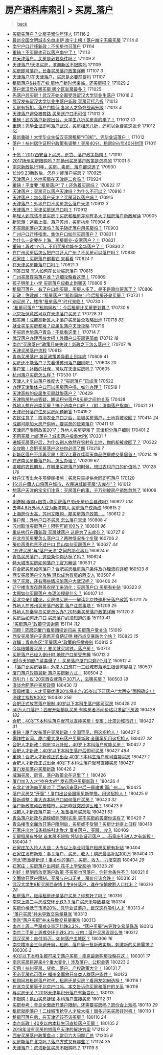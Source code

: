 [房产语料库索引](../../README.md)  > [买房_落户](买房_落户.md)
====
> [back](../README.md)

- [买房先落户？让房子留住年轻人](http://jkwz.applinzi.com/ittc/7036476886752953360.html#%E4%B9%B0%E6%88%BF%E5%85%88%E8%90%BD%E6%88%B7%EF%BC%9F%E8%AE%A9%E6%88%BF%E5%AD%90%E7%95%99%E4%BD%8F%E5%B9%B4%E8%BD%BB%E4%BA%BA) 171116 *2* 
- [最新全国文明城市名单出炉 南宁上榜！落户南宁无需买房](http://jkwz.applinzi.com/ittc/7035821426270012433.html#%E6%9C%80%E6%96%B0%E5%85%A8%E5%9B%BD%E6%96%87%E6%98%8E%E5%9F%8E%E5%B8%82%E5%90%8D%E5%8D%95%E5%87%BA%E7%82%89+%E5%8D%97%E5%AE%81%E4%B8%8A%E6%A6%9C%EF%BC%81%E8%90%BD%E6%88%B7%E5%8D%97%E5%AE%81%E6%97%A0%E9%9C%80%E4%B9%B0%E6%88%BF) 171114 *8* 
- [南宁户口迁移新政：不买房也可落户](http://jkwz.applinzi.com/ittc/7035739264535495697.html#%E5%8D%97%E5%AE%81%E6%88%B7%E5%8F%A3%E8%BF%81%E7%A7%BB%E6%96%B0%E6%94%BF%EF%BC%9A%E4%B8%8D%E4%B9%B0%E6%88%BF%E4%B9%9F%E5%8F%AF%E8%90%BD%E6%88%B7) 171114  
- [重磅！不买房也可以落户南宁了！](http://jkwz.applinzi.com/ittc/7035537664374211601.html#%E9%87%8D%E7%A3%85%EF%BC%81%E4%B8%8D%E4%B9%B0%E6%88%BF%E4%B9%9F%E5%8F%AF%E4%BB%A5%E8%90%BD%E6%88%B7%E5%8D%97%E5%AE%81%E4%BA%86%EF%BC%81) 171113  
- [在天津落户，买房是必要条件吗？](http://jkwz.applinzi.com/ittc/7033995949771326481.html#%E5%9C%A8%E5%A4%A9%E6%B4%A5%E8%90%BD%E6%88%B7%EF%BC%8C%E4%B9%B0%E6%88%BF%E6%98%AF%E5%BF%85%E8%A6%81%E6%9D%A1%E4%BB%B6%E5%90%97%EF%BC%9F) 171109 *3* 
- [天津落户/天津买房，滨海新区不限购吗](http://jkwz.applinzi.com/ittc/7033952611093447697.html#%E5%A4%A9%E6%B4%A5%E8%90%BD%E6%88%B7%2F%E5%A4%A9%E6%B4%A5%E4%B9%B0%E6%88%BF%EF%BC%8C%E6%BB%A8%E6%B5%B7%E6%96%B0%E5%8C%BA%E4%B8%8D%E9%99%90%E8%B4%AD%E5%90%97) 171109  
- [买房即可落户，长春买房落户政策详解](http://jkwz.applinzi.com/ittc/7033233984308380689.html#%E4%B9%B0%E6%88%BF%E5%8D%B3%E5%8F%AF%E8%90%BD%E6%88%B7%EF%BC%8C%E9%95%BF%E6%98%A5%E4%B9%B0%E6%88%BF%E8%90%BD%E6%88%B7%E6%94%BF%E7%AD%96%E8%AF%A6%E8%A7%A3) 171107 *3* 
- [天津落户/在天津落户，买房是必要前提吗](http://jkwz.applinzi.com/ittc/7033131141618467856.html#%E5%A4%A9%E6%B4%A5%E8%90%BD%E6%88%B7%2F%E5%9C%A8%E5%A4%A9%E6%B4%A5%E8%90%BD%E6%88%B7%EF%BC%8C%E4%B9%B0%E6%88%BF%E6%98%AF%E5%BF%85%E8%A6%81%E5%89%8D%E6%8F%90%E5%90%97) 171107  
- [租房落户&amp;共有产权 房地产新时代来临，还买房吗？](http://jkwz.applinzi.com/ittc/7029910149173609488.html#%E7%A7%9F%E6%88%BF%E8%90%BD%E6%88%B7%26amp%3B%E5%85%B1%E6%9C%89%E4%BA%A7%E6%9D%83+%E6%88%BF%E5%9C%B0%E4%BA%A7%E6%96%B0%E6%97%B6%E4%BB%A3%E6%9D%A5%E4%B8%B4%EF%BC%8C%E8%BF%98%E4%B9%B0%E6%88%BF%E5%90%97%EF%BC%9F) 171029 *2* 
- [落户武汉后在哪买房 哪个区新房最多？](http://jkwz.applinzi.com/ittc/7028312831412405264.html#%E8%90%BD%E6%88%B7%E6%AD%A6%E6%B1%89%E5%90%8E%E5%9C%A8%E5%93%AA%E4%B9%B0%E6%88%BF+%E5%93%AA%E4%B8%AA%E5%8C%BA%E6%96%B0%E6%88%BF%E6%9C%80%E5%A4%9A%EF%BC%9F) 171025  
- [先落户后买房！武汉开始全面受理留汉大学毕业生落户](http://jkwz.applinzi.com/ittc/7024988107055825937.html#%E5%85%88%E8%90%BD%E6%88%B7%E5%90%8E%E4%B9%B0%E6%88%BF%EF%BC%81%E6%AD%A6%E6%B1%89%E5%BC%80%E5%A7%8B%E5%85%A8%E9%9D%A2%E5%8F%97%E7%90%86%E7%95%99%E6%B1%89%E5%A4%A7%E5%AD%A6%E6%AF%95%E4%B8%9A%E7%94%9F%E8%90%BD%E6%88%B7) 171016 *2* 
- [武汉发布留汉大学毕业生落户新政 买房可打八折](http://jkwz.applinzi.com/ittc/7023889501443851280.html#%E6%AD%A6%E6%B1%89%E5%8F%91%E5%B8%83%E7%95%99%E6%B1%89%E5%A4%A7%E5%AD%A6%E6%AF%95%E4%B8%9A%E7%94%9F%E8%90%BD%E6%88%B7%E6%96%B0%E6%94%BF+%E4%B9%B0%E6%88%BF%E5%8F%AF%E6%89%93%E5%85%AB%E6%8A%98) 171013  
- [买房有折扣、落户门槛低 各地人才争夺战再升级](http://jkwz.applinzi.com/ittc/7023709477650564113.html#%E4%B9%B0%E6%88%BF%E6%9C%89%E6%8A%98%E6%89%A3%E3%80%81%E8%90%BD%E6%88%B7%E9%97%A8%E6%A7%9B%E4%BD%8E+%E5%90%84%E5%9C%B0%E4%BA%BA%E6%89%8D%E4%BA%89%E5%A4%BA%E6%88%98%E5%86%8D%E5%8D%87%E7%BA%A7) 171013 *4* 
- [天津落户避免被套路 买房送户口不可信](http://jkwz.applinzi.com/ittc/7023602427138409488.html#%E5%A4%A9%E6%B4%A5%E8%90%BD%E6%88%B7%E9%81%BF%E5%85%8D%E8%A2%AB%E5%A5%97%E8%B7%AF+%E4%B9%B0%E6%88%BF%E9%80%81%E6%88%B7%E5%8F%A3%E4%B8%8D%E5%8F%AF%E4%BF%A1) 171012 *3* 
- [重磅！武汉落户新政出台，大学生八折买房真的来了！](http://jkwz.applinzi.com/ittc/7023567156942472208.html#%E9%87%8D%E7%A3%85%EF%BC%81%E6%AD%A6%E6%B1%89%E8%90%BD%E6%88%B7%E6%96%B0%E6%94%BF%E5%87%BA%E5%8F%B0%EF%BC%8C%E5%A4%A7%E5%AD%A6%E7%94%9F%E5%85%AB%E6%8A%98%E4%B9%B0%E6%88%BF%E7%9C%9F%E7%9A%84%E6%9D%A5%E4%BA%86%EF%BC%81) 171012 *10* 
- [重磅！凭毕业证即可落户武汉，买房租房八折，还可以免费拿这张卡](http://jkwz.applinzi.com/ittc/7023507975023625232.html#%E9%87%8D%E7%A3%85%EF%BC%81%E5%87%AD%E6%AF%95%E4%B8%9A%E8%AF%81%E5%8D%B3%E5%8F%AF%E8%90%BD%E6%88%B7%E6%AD%A6%E6%B1%89%EF%BC%8C%E4%B9%B0%E6%88%BF%E7%A7%9F%E6%88%BF%E5%85%AB%E6%8A%98%EF%BC%8C%E8%BF%98%E5%8F%AF%E4%BB%A5%E5%85%8D%E8%B4%B9%E6%8B%BF%E8%BF%99%E5%BC%A0%E5%8D%A1) 171012 *55* 
- [最新重磅！大学毕业生留汉买房租房“打8折”、凭毕业证落户！](http://jkwz.applinzi.com/ittc/7023479171899196432.html#%E6%9C%80%E6%96%B0%E9%87%8D%E7%A3%85%EF%BC%81%E5%A4%A7%E5%AD%A6%E6%AF%95%E4%B8%9A%E7%94%9F%E7%95%99%E6%B1%89%E4%B9%B0%E6%88%BF%E7%A7%9F%E6%88%BF%E2%80%9C%E6%89%938%E6%8A%98%E2%80%9D%E3%80%81%E5%87%AD%E6%AF%95%E4%B8%9A%E8%AF%81%E8%90%BD%E6%88%B7%EF%BC%81) 171012  
- [落户！杭州居住证积分政策有调整！买房40分、租房8分/年40分封顶](http://jkwz.applinzi.com/ittc/7023117158614303761.html#%E8%90%BD%E6%88%B7%EF%BC%81%E6%9D%AD%E5%B7%9E%E5%B1%85%E4%BD%8F%E8%AF%81%E7%A7%AF%E5%88%86%E6%94%BF%E7%AD%96%E6%9C%89%E8%B0%83%E6%95%B4%EF%BC%81%E4%B9%B0%E6%88%BF40%E5%88%86%E3%80%81%E7%A7%9F%E6%88%BF8%E5%88%86%2F%E5%B9%B440%E5%88%86%E5%B0%81%E9%A1%B6) 171011 *1* 
- [干货：2017西安当下买房、房贷、落户政策指南！](http://jkwz.applinzi.com/ittc/7022870924343378961.html#%E5%B9%B2%E8%B4%A7%EF%BC%9A2017%E8%A5%BF%E5%AE%89%E5%BD%93%E4%B8%8B%E4%B9%B0%E6%88%BF%E3%80%81%E6%88%BF%E8%B4%B7%E3%80%81%E8%90%BD%E6%88%B7%E6%94%BF%E7%AD%96%E6%8C%87%E5%8D%97%EF%BC%81) 171010  
- [2017扬州买房限购吗？在扬州买房落户政策是怎样的](http://jkwz.applinzi.com/ittc/7019492965993677841.html#2017%E6%89%AC%E5%B7%9E%E4%B9%B0%E6%88%BF%E9%99%90%E8%B4%AD%E5%90%97%EF%BC%9F%E5%9C%A8%E6%89%AC%E5%B7%9E%E4%B9%B0%E6%88%BF%E8%90%BD%E6%88%B7%E6%94%BF%E7%AD%96%E6%98%AF%E6%80%8E%E6%A0%B7%E7%9A%84) 171001 *5* 
- [南京新政执行1年，买房、卖房、落户都说透了](http://jkwz.applinzi.com/ittc/7019120524469470224.html#%E5%8D%97%E4%BA%AC%E6%96%B0%E6%94%BF%E6%89%A7%E8%A1%8C1%E5%B9%B4%EF%BC%8C%E4%B9%B0%E6%88%BF%E3%80%81%E5%8D%96%E6%88%BF%E3%80%81%E8%90%BD%E6%88%B7%E9%83%BD%E8%AF%B4%E9%80%8F%E4%BA%86) 170930  
- [长沙9.23新政后，怎样才能落户买房？](http://jkwz.applinzi.com/ittc/7017304719280833552.html#%E9%95%BF%E6%B2%999.23%E6%96%B0%E6%94%BF%E5%90%8E%EF%BC%8C%E6%80%8E%E6%A0%B7%E6%89%8D%E8%83%BD%E8%90%BD%E6%88%B7%E4%B9%B0%E6%88%BF%EF%BC%9F) 170925  
- [天津落户｜外地买房在天津是二套吗？](http://jkwz.applinzi.com/ittc/7016838271676711952.html#%E5%A4%A9%E6%B4%A5%E8%90%BD%E6%88%B7%EF%BD%9C%E5%A4%96%E5%9C%B0%E4%B9%B0%E6%88%BF%E5%9C%A8%E5%A4%A9%E6%B4%A5%E6%98%AF%E4%BA%8C%E5%A5%97%E5%90%97%EF%BC%9F) 170924  
- [重磅！平度要 “租房落户”了！还急着买房吗？](http://jkwz.applinzi.com/ittc/7016186751650104336.html#%E9%87%8D%E7%A3%85%EF%BC%81%E5%B9%B3%E5%BA%A6%E8%A6%81+%E2%80%9C%E7%A7%9F%E6%88%BF%E8%90%BD%E6%88%B7%E2%80%9D%E4%BA%86%EF%BC%81%E8%BF%98%E6%80%A5%E7%9D%80%E4%B9%B0%E6%88%BF%E5%90%97%EF%BC%9F) 170922 *17* 
- [天津落户：买房可以落户天津吗？为什么不可以？](http://jkwz.applinzi.com/ittc/7013917941354202128.html#%E5%A4%A9%E6%B4%A5%E8%90%BD%E6%88%B7%EF%BC%9A%E4%B9%B0%E6%88%BF%E5%8F%AF%E4%BB%A5%E8%90%BD%E6%88%B7%E5%A4%A9%E6%B4%A5%E5%90%97%EF%BC%9F%E4%B8%BA%E4%BB%80%E4%B9%88%E4%B8%8D%E5%8F%AF%E4%BB%A5%EF%BC%9F) 170916 *1* 
- [天津落户：怎么落户天津？买房可以落户吗？](http://jkwz.applinzi.com/ittc/7013580305846502417.html#%E5%A4%A9%E6%B4%A5%E8%90%BD%E6%88%B7%EF%BC%9A%E6%80%8E%E4%B9%88%E8%90%BD%E6%88%B7%E5%A4%A9%E6%B4%A5%EF%BC%9F%E4%B9%B0%E6%88%BF%E5%8F%AF%E4%BB%A5%E8%90%BD%E6%88%B7%E5%90%97%EF%BC%9F) 170915  
- [天津落户：外地户口不买房怎么落户天津](http://jkwz.applinzi.com/ittc/7012514104374461456.html#%E5%A4%A9%E6%B4%A5%E8%90%BD%E6%88%B7%EF%BC%9A%E5%A4%96%E5%9C%B0%E6%88%B7%E5%8F%A3%E4%B8%8D%E4%B9%B0%E6%88%BF%E6%80%8E%E4%B9%88%E8%90%BD%E6%88%B7%E5%A4%A9%E6%B4%A5) 170912 *3* 
- [天津落户：天津买房送户口吗？](http://jkwz.applinzi.com/ittc/7012512057440863249.html#%E5%A4%A9%E6%B4%A5%E8%90%BD%E6%88%B7%EF%BC%9A%E5%A4%A9%E6%B4%A5%E4%B9%B0%E6%88%BF%E9%80%81%E6%88%B7%E5%8F%A3%E5%90%97%EF%BC%9F) 170912  
- [年轻人到底该不该买房？买房和租房差别有多大？租房落户新政解读](http://jkwz.applinzi.com/ittc/7009854822612993040.html#%E5%B9%B4%E8%BD%BB%E4%BA%BA%E5%88%B0%E5%BA%95%E8%AF%A5%E4%B8%8D%E8%AF%A5%E4%B9%B0%E6%88%BF%EF%BC%9F%E4%B9%B0%E6%88%BF%E5%92%8C%E7%A7%9F%E6%88%BF%E5%B7%AE%E5%88%AB%E6%9C%89%E5%A4%9A%E5%A4%A7%EF%BC%9F%E7%A7%9F%E6%88%BF%E8%90%BD%E6%88%B7%E6%96%B0%E6%94%BF%E8%A7%A3%E8%AF%BB) 170905  
- [新思潮：逃离上海，落户苏州，买房杭州](http://jkwz.applinzi.com/ittc/7009490237519299600.html#%E6%96%B0%E6%80%9D%E6%BD%AE%EF%BC%9A%E9%80%83%E7%A6%BB%E4%B8%8A%E6%B5%B7%EF%BC%8C%E8%90%BD%E6%88%B7%E8%8B%8F%E5%B7%9E%EF%BC%8C%E4%B9%B0%E6%88%BF%E6%9D%AD%E5%B7%9E) 170904 *6* 
- [不买房能落户天津吗？孩子随迁落户用买房吗？](http://jkwz.applinzi.com/ittc/7009136730471662608.html#%E4%B8%8D%E4%B9%B0%E6%88%BF%E8%83%BD%E8%90%BD%E6%88%B7%E5%A4%A9%E6%B4%A5%E5%90%97%EF%BC%9F%E5%AD%A9%E5%AD%90%E9%9A%8F%E8%BF%81%E8%90%BD%E6%88%B7%E7%94%A8%E4%B9%B0%E6%88%BF%E5%90%97%EF%BC%9F) 170903  
- [广州户口迁移指南，集体户口如何买房落户？](http://jkwz.applinzi.com/ittc/7008017957320655888.html#%E5%B9%BF%E5%B7%9E%E6%88%B7%E5%8F%A3%E8%BF%81%E7%A7%BB%E6%8C%87%E5%8D%97%EF%BC%8C%E9%9B%86%E4%BD%93%E6%88%B7%E5%8F%A3%E5%A6%82%E4%BD%95%E4%B9%B0%E6%88%BF%E8%90%BD%E6%88%B7%EF%BC%9F) 170831 *1* 
- [为什么一定要在上海，买房置业-安家落户？！](http://jkwz.applinzi.com/ittc/7007937235264209937.html#%E4%B8%BA%E4%BB%80%E4%B9%88%E4%B8%80%E5%AE%9A%E8%A6%81%E5%9C%A8%E4%B8%8A%E6%B5%B7%EF%BC%8C%E4%B9%B0%E6%88%BF%E7%BD%AE%E4%B8%9A-%E5%AE%89%E5%AE%B6%E8%90%BD%E6%88%B7%EF%BC%9F%EF%BC%81) 170831  
- [重磅！再过1个月，不用买房也能在金华落户了！](http://jkwz.applinzi.com/ittc/7007628794427606033.html#%E9%87%8D%E7%A3%85%EF%BC%81%E5%86%8D%E8%BF%871%E4%B8%AA%E6%9C%88%EF%BC%8C%E4%B8%8D%E7%94%A8%E4%B9%B0%E6%88%BF%E4%B9%9F%E8%83%BD%E5%9C%A8%E9%87%91%E5%8D%8E%E8%90%BD%E6%88%B7%E4%BA%86%EF%BC%81) 170830 *2* 
- [在广州买房后怎么把户口迁入广州？不买房可以落户吗？](http://jkwz.applinzi.com/ittc/7007609809711662096.html#%E5%9C%A8%E5%B9%BF%E5%B7%9E%E4%B9%B0%E6%88%BF%E5%90%8E%E6%80%8E%E4%B9%88%E6%8A%8A%E6%88%B7%E5%8F%A3%E8%BF%81%E5%85%A5%E5%B9%BF%E5%B7%9E%EF%BC%9F%E4%B8%8D%E4%B9%B0%E6%88%BF%E5%8F%AF%E4%BB%A5%E8%90%BD%E6%88%B7%E5%90%97%EF%BC%9F) 170830  
- [石家庄：买房落户都看它 来看看](http://jkwz.applinzi.com/ittc/7005344448979141648.html#%E7%9F%B3%E5%AE%B6%E5%BA%84%EF%BC%9A%E4%B9%B0%E6%88%BF%E8%90%BD%E6%88%B7%E9%83%BD%E7%9C%8B%E5%AE%83+%E6%9D%A5%E7%9C%8B%E7%9C%8B) 170824 *1* 
- [在天津买房能落户口吗？](http://jkwz.applinzi.com/ittc/7004292233782887440.html#%E5%9C%A8%E5%A4%A9%E6%B4%A5%E4%B9%B0%E6%88%BF%E8%83%BD%E8%90%BD%E6%88%B7%E5%8F%A3%E5%90%97%EF%BC%9F) 170821 *3* 
- [问答日常 军人如何在长沙买房落户](http://jkwz.applinzi.com/ittc/7002086723444818960.html#%E9%97%AE%E7%AD%94%E6%97%A5%E5%B8%B8+%E5%86%9B%E4%BA%BA%E5%A6%82%E4%BD%95%E5%9C%A8%E9%95%BF%E6%B2%99%E4%B9%B0%E6%88%BF%E8%90%BD%E6%88%B7) 170815  
- [广州买房容易落户难？详细攻略看这里！](http://jkwz.applinzi.com/ittc/6999856896981599249.html#%E5%B9%BF%E5%B7%9E%E4%B9%B0%E6%88%BF%E5%AE%B9%E6%98%93%E8%90%BD%E6%88%B7%E9%9A%BE%EF%BC%9F%E8%AF%A6%E7%BB%86%E6%94%BB%E7%95%A5%E7%9C%8B%E8%BF%99%E9%87%8C%EF%BC%81) 170809  
- [孩子明年上小学 买房落户应截止到哪天](http://jkwz.applinzi.com/ittc/6999745188522886160.html#%E5%AD%A9%E5%AD%90%E6%98%8E%E5%B9%B4%E4%B8%8A%E5%B0%8F%E5%AD%A6+%E4%B9%B0%E6%88%BF%E8%90%BD%E6%88%B7%E5%BA%94%E6%88%AA%E6%AD%A2%E5%88%B0%E5%93%AA%E5%A4%A9) 170809 *5* 
- [租房可落户，有了户口能买房，买房人多了，是不是房价要涨了？](http://jkwz.applinzi.com/ittc/6999481193429730320.html#%E7%A7%9F%E6%88%BF%E5%8F%AF%E8%90%BD%E6%88%B7%EF%BC%8C%E6%9C%89%E4%BA%86%E6%88%B7%E5%8F%A3%E8%83%BD%E4%B9%B0%E6%88%BF%EF%BC%8C%E4%B9%B0%E6%88%BF%E4%BA%BA%E5%A4%9A%E4%BA%86%EF%BC%8C%E6%98%AF%E4%B8%8D%E6%98%AF%E6%88%BF%E4%BB%B7%E8%A6%81%E6%B6%A8%E4%BA%86%EF%BC%9F) 170808  
- [新政｜住建部：“租房落户”“租购同权” !今后租房还是买房？](http://jkwz.applinzi.com/ittc/6996510968736384017.html#%E6%96%B0%E6%94%BF%EF%BD%9C%E4%BD%8F%E5%BB%BA%E9%83%A8%EF%BC%9A%E2%80%9C%E7%A7%9F%E6%88%BF%E8%90%BD%E6%88%B7%E2%80%9D%E2%80%9C%E7%A7%9F%E8%B4%AD%E5%90%8C%E6%9D%83%E2%80%9D+%21%E4%BB%8A%E5%90%8E%E7%A7%9F%E6%88%BF%E8%BF%98%E6%98%AF%E4%B9%B0%E6%88%BF%EF%BC%9F) 170731 *1* 
- [别买房了，楼市“租房落户”时代来临！](http://jkwz.applinzi.com/ittc/6995987076921951248.html#%E5%88%AB%E4%B9%B0%E6%88%BF%E4%BA%86%EF%BC%8C%E6%A5%BC%E5%B8%82%E2%80%9C%E7%A7%9F%E6%88%BF%E8%90%BD%E6%88%B7%E2%80%9D%E6%97%B6%E4%BB%A3%E6%9D%A5%E4%B8%B4%EF%BC%81) 170730 *1* 
- [“租房可落户”“租购同权”：今后租房比买房更划算？](http://jkwz.applinzi.com/ittc/6995886967009838097.html#%E2%80%9C%E7%A7%9F%E6%88%BF%E5%8F%AF%E8%90%BD%E6%88%B7%E2%80%9D%E2%80%9C%E7%A7%9F%E8%B4%AD%E5%90%8C%E6%9D%83%E2%80%9D%EF%BC%9A%E4%BB%8A%E5%90%8E%E7%A7%9F%E6%88%BF%E6%AF%94%E4%B9%B0%E6%88%BF%E6%9B%B4%E5%88%92%E7%AE%97%EF%BC%9F) 170730 *9* 
- [北京社保竟然可以在天津落户买房了](http://jkwz.applinzi.com/ittc/6995297047069328401.html#%E5%8C%97%E4%BA%AC%E7%A4%BE%E4%BF%9D%E7%AB%9F%E7%84%B6%E5%8F%AF%E4%BB%A5%E5%9C%A8%E5%A4%A9%E6%B4%A5%E8%90%BD%E6%88%B7%E4%B9%B0%E6%88%BF%E4%BA%86) 170728 *31* 
- [超实用！成都高新区人才落户买房最全攻略出炉](http://jkwz.applinzi.com/ittc/6991600578420278289.html#%E8%B6%85%E5%AE%9E%E7%94%A8%EF%BC%81%E6%88%90%E9%83%BD%E9%AB%98%E6%96%B0%E5%8C%BA%E4%BA%BA%E6%89%8D%E8%90%BD%E6%88%B7%E4%B9%B0%E6%88%BF%E6%9C%80%E5%85%A8%E6%94%BB%E7%95%A5%E5%87%BA%E7%82%89) 170718 *83* 
- [就业买车买房都难？应届生落户天津攻略](http://jkwz.applinzi.com/ittc/6990814825960440849.html#%E5%B0%B1%E4%B8%9A%E4%B9%B0%E8%BD%A6%E4%B9%B0%E6%88%BF%E9%83%BD%E9%9A%BE%EF%BC%9F%E5%BA%94%E5%B1%8A%E7%94%9F%E8%90%BD%E6%88%B7%E5%A4%A9%E6%B4%A5%E6%94%BB%E7%95%A5) 170716  
- [不买房也能落户青岛！不信看这里！](http://jkwz.applinzi.com/ittc/6990101650537448465.html#%E4%B8%8D%E4%B9%B0%E6%88%BF%E4%B9%9F%E8%83%BD%E8%90%BD%E6%88%B7%E9%9D%92%E5%B2%9B%EF%BC%81%E4%B8%8D%E4%BF%A1%E7%9C%8B%E8%BF%99%E9%87%8C%EF%BC%81) 170714 *7* 
- [武汉落户办理再放大招！外籍户口买房更简单](http://jkwz.applinzi.com/ittc/6989297194996597777.html#%E6%AD%A6%E6%B1%89%E8%90%BD%E6%88%B7%E5%8A%9E%E7%90%86%E5%86%8D%E6%94%BE%E5%A4%A7%E6%8B%9B%EF%BC%81%E5%A4%96%E7%B1%8D%E6%88%B7%E5%8F%A3%E4%B9%B0%E6%88%BF%E6%9B%B4%E7%AE%80%E5%8D%95) 170712 *18* 
- [南京“买房落户”政策月底失效！新政之下怎么落户？](http://jkwz.applinzi.com/ittc/6987473490406802437.html#%E5%8D%97%E4%BA%AC%E2%80%9C%E4%B9%B0%E6%88%BF%E8%90%BD%E6%88%B7%E2%80%9D%E6%94%BF%E7%AD%96%E6%9C%88%E5%BA%95%E5%A4%B1%E6%95%88%EF%BC%81%E6%96%B0%E6%94%BF%E4%B9%8B%E4%B8%8B%E6%80%8E%E4%B9%88%E8%90%BD%E6%88%B7%EF%BC%9F) 170707 *18* 
- [天津买房落户流程](http://jkwz.applinzi.com/ittc/6978657517390267397.html#%E5%A4%A9%E6%B4%A5%E4%B9%B0%E6%88%BF%E8%90%BD%E6%88%B7%E6%B5%81%E7%A8%8B) 170613  
- [青岛买房落户 各区政策差异截止到年底](http://jkwz.applinzi.com/ittc/6977115324439593988.html#%E9%9D%92%E5%B2%9B%E4%B9%B0%E6%88%BF%E8%90%BD%E6%88%B7+%E5%90%84%E5%8C%BA%E6%94%BF%E7%AD%96%E5%B7%AE%E5%BC%82%E6%88%AA%E6%AD%A2%E5%88%B0%E5%B9%B4%E5%BA%95) 170609 *41* 
- [买房还不能落户？先看懂苏州落户细则吧！](http://jkwz.applinzi.com/ittc/6976817978287850501.html#%E4%B9%B0%E6%88%BF%E8%BF%98%E4%B8%8D%E8%83%BD%E8%90%BD%E6%88%B7%EF%BC%9F%E5%85%88%E7%9C%8B%E6%87%82%E8%8B%8F%E5%B7%9E%E8%90%BD%E6%88%B7%E7%BB%86%E5%88%99%E5%90%A7%EF%BC%81) 170608 *20* 
- [落户宝｜补缴的社保，可以在天津买房吗？](http://jkwz.applinzi.com/ittc/6975602392501322756.html#%E8%90%BD%E6%88%B7%E5%AE%9D%EF%BD%9C%E8%A1%A5%E7%BC%B4%E7%9A%84%E7%A4%BE%E4%BF%9D%EF%BC%8C%E5%8F%AF%E4%BB%A5%E5%9C%A8%E5%A4%A9%E6%B4%A5%E4%B9%B0%E6%88%BF%E5%90%97%EF%BC%9F) 170605  
- [杭州落户买房怎么样？](http://jkwz.applinzi.com/ittc/6973532841580168197.html#%E6%9D%AD%E5%B7%9E%E8%90%BD%E6%88%B7%E4%B9%B0%E6%88%BF%E6%80%8E%E4%B9%88%E6%A0%B7%EF%BC%9F) 170530 *17* 
- [天津人才引进落户难度大？“买房落户”已成渣](http://jkwz.applinzi.com/ittc/6970490529526580228.html#%E5%A4%A9%E6%B4%A5%E4%BA%BA%E6%89%8D%E5%BC%95%E8%BF%9B%E8%90%BD%E6%88%B7%E9%9A%BE%E5%BA%A6%E5%A4%A7%EF%BC%9F%E2%80%9C%E4%B9%B0%E6%88%BF%E8%90%BD%E6%88%B7%E2%80%9D%E5%B7%B2%E6%88%90%E6%B8%A3) 170522  
- [办理天津集体户口可以买房落户吗，如何办理？](http://jkwz.applinzi.com/ittc/6969018638886503428.html#%E5%8A%9E%E7%90%86%E5%A4%A9%E6%B4%A5%E9%9B%86%E4%BD%93%E6%88%B7%E5%8F%A3%E5%8F%AF%E4%BB%A5%E4%B9%B0%E6%88%BF%E8%90%BD%E6%88%B7%E5%90%97%EF%BC%8C%E5%A6%82%E4%BD%95%E5%8A%9E%E7%90%86%EF%BC%9F) 170519 *1* 
- [天津高校的应届生买房就能落户？](http://jkwz.applinzi.com/ittc/6961884960087606277.html#%E5%A4%A9%E6%B4%A5%E9%AB%98%E6%A0%A1%E7%9A%84%E5%BA%94%E5%B1%8A%E7%94%9F%E4%B9%B0%E6%88%BF%E5%B0%B1%E8%83%BD%E8%90%BD%E6%88%B7%EF%BC%9F) 170429  
- [天津购房热点答疑，解读积分落户&amp;买房之间的关系](http://jkwz.applinzi.com/ittc/6961512585760343045.html#%E5%A4%A9%E6%B4%A5%E8%B4%AD%E6%88%BF%E7%83%AD%E7%82%B9%E7%AD%94%E7%96%91%EF%BC%8C%E8%A7%A3%E8%AF%BB%E7%A7%AF%E5%88%86%E8%90%BD%E6%88%B7%26amp%3B%E4%B9%B0%E6%88%BF%E4%B9%8B%E9%97%B4%E7%9A%84%E5%85%B3%E7%B3%BB) 170428  
- [外地人想在济南买房？搞个济南户口吧！（附：济南落户指南）](http://jkwz.applinzi.com/ittc/6958964162448344069.html#%E5%A4%96%E5%9C%B0%E4%BA%BA%E6%83%B3%E5%9C%A8%E6%B5%8E%E5%8D%97%E4%B9%B0%E6%88%BF%EF%BC%9F%E6%90%9E%E4%B8%AA%E6%B5%8E%E5%8D%97%E6%88%B7%E5%8F%A3%E5%90%A7%EF%BC%81%EF%BC%88%E9%99%84%EF%BC%9A%E6%B5%8E%E5%8D%97%E8%90%BD%E6%88%B7%E6%8C%87%E5%8D%97%EF%BC%89) 170421 *21* 
- [天津积分落户住房买房问题解答](http://jkwz.applinzi.com/ittc/6958264570488554500.html#%E5%A4%A9%E6%B4%A5%E7%A7%AF%E5%88%86%E8%90%BD%E6%88%B7%E4%BD%8F%E6%88%BF%E4%B9%B0%E6%88%BF%E9%97%AE%E9%A2%98%E8%A7%A3%E7%AD%94) 170419 *2* 
- [农民注意了！取消农业户口之后，进城买房落户，土地将被收回？](http://jkwz.applinzi.com/ittc/6956372710056788997.html#%E5%86%9C%E6%B0%91%E6%B3%A8%E6%84%8F%E4%BA%86%EF%BC%81%E5%8F%96%E6%B6%88%E5%86%9C%E4%B8%9A%E6%88%B7%E5%8F%A3%E4%B9%8B%E5%90%8E%EF%BC%8C%E8%BF%9B%E5%9F%8E%E4%B9%B0%E6%88%BF%E8%90%BD%E6%88%B7%EF%BC%8C%E5%9C%9F%E5%9C%B0%E5%B0%86%E8%A2%AB%E6%94%B6%E5%9B%9E%EF%BC%9F) 170414 *24* 
- [成都可能加大房产供地，要买房的赶紧落户](http://jkwz.applinzi.com/ittc/6955278399600854021.html#%E6%88%90%E9%83%BD%E5%8F%AF%E8%83%BD%E5%8A%A0%E5%A4%A7%E6%88%BF%E4%BA%A7%E4%BE%9B%E5%9C%B0%EF%BC%8C%E8%A6%81%E4%B9%B0%E6%88%BF%E7%9A%84%E8%B5%B6%E7%B4%A7%E8%90%BD%E6%88%B7) 170411 *13* 
- [天津房产限购政策2017：外地人买房更难了 天津积分落户细则](http://jkwz.applinzi.com/ittc/6951607196365358085.html#%E5%A4%A9%E6%B4%A5%E6%88%BF%E4%BA%A7%E9%99%90%E8%B4%AD%E6%94%BF%E7%AD%962017%EF%BC%9A%E5%A4%96%E5%9C%B0%E4%BA%BA%E4%B9%B0%E6%88%BF%E6%9B%B4%E9%9A%BE%E4%BA%86+%E5%A4%A9%E6%B4%A5%E7%A7%AF%E5%88%86%E8%90%BD%E6%88%B7%E7%BB%86%E5%88%99) 170401 *2* 
- [不用买房 也能落户？城市落户指南大PK](http://jkwz.applinzi.com/ittc/6951199625435415556.html#%E4%B8%8D%E7%94%A8%E4%B9%B0%E6%88%BF+%E4%B9%9F%E8%83%BD%E8%90%BD%E6%88%B7%EF%BC%9F%E5%9F%8E%E5%B8%82%E8%90%BD%E6%88%B7%E6%8C%87%E5%8D%97%E5%A4%A7PK) 170331 *1* 
- [进城买房落户后，为什么别人依然在农村有土地，你的却被收回了？](http://jkwz.applinzi.com/ittc/6947800152155882501.html#%E8%BF%9B%E5%9F%8E%E4%B9%B0%E6%88%BF%E8%90%BD%E6%88%B7%E5%90%8E%EF%BC%8C%E4%B8%BA%E4%BB%80%E4%B9%88%E5%88%AB%E4%BA%BA%E4%BE%9D%E7%84%B6%E5%9C%A8%E5%86%9C%E6%9D%91%E6%9C%89%E5%9C%9F%E5%9C%B0%EF%BC%8C%E4%BD%A0%E7%9A%84%E5%8D%B4%E8%A2%AB%E6%94%B6%E5%9B%9E%E4%BA%86%EF%BC%9F) 170322  
- [全攻略！合肥买房落户这些你必须了解](http://jkwz.applinzi.com/ittc/6935163166458905604.html#%E5%85%A8%E6%94%BB%E7%95%A5%EF%BC%81%E5%90%88%E8%82%A5%E4%B9%B0%E6%88%BF%E8%90%BD%E6%88%B7%E8%BF%99%E4%BA%9B%E4%BD%A0%E5%BF%85%E9%A1%BB%E4%BA%86%E8%A7%A3) 170216 *7* 
- [新城区落户不用再买房！武汉江夏连续两天商品住房成交量居首！](http://jkwz.applinzi.com/ittc/6934411596234490885.html#%E6%96%B0%E5%9F%8E%E5%8C%BA%E8%90%BD%E6%88%B7%E4%B8%8D%E7%94%A8%E5%86%8D%E4%B9%B0%E6%88%BF%EF%BC%81%E6%AD%A6%E6%B1%89%E6%B1%9F%E5%A4%8F%E8%BF%9E%E7%BB%AD%E4%B8%A4%E5%A4%A9%E5%95%86%E5%93%81%E4%BD%8F%E6%88%BF%E6%88%90%E4%BA%A4%E9%87%8F%E5%B1%85%E9%A6%96%EF%BC%81) 170214 *18* 
- [在济南买房能落户吗，怎么办理？](http://jkwz.applinzi.com/ittc/6932594657623278597.html#%E5%9C%A8%E6%B5%8E%E5%8D%97%E4%B9%B0%E6%88%BF%E8%83%BD%E8%90%BD%E6%88%B7%E5%90%97%EF%BC%8C%E6%80%8E%E4%B9%88%E5%8A%9E%E7%90%86%EF%BC%9F) 170209 *67* 
- [进城的农民朋友，在城里买房落户的时候，想过农村户口的价值吗？](http://jkwz.applinzi.com/ittc/6927957320159200260.html#%E8%BF%9B%E5%9F%8E%E7%9A%84%E5%86%9C%E6%B0%91%E6%9C%8B%E5%8F%8B%EF%BC%8C%E5%9C%A8%E5%9F%8E%E9%87%8C%E4%B9%B0%E6%88%BF%E8%90%BD%E6%88%B7%E7%9A%84%E6%97%B6%E5%80%99%EF%BC%8C%E6%83%B3%E8%BF%87%E5%86%9C%E6%9D%91%E6%88%B7%E5%8F%A3%E7%9A%84%E4%BB%B7%E5%80%BC%E5%90%97%EF%BC%9F) 170128 *179* 
- [牡丹江市出台多项便民措施：买房只需提供合同即可落户](http://jkwz.applinzi.com/ittc/6925140928401785860.html#%E7%89%A1%E4%B8%B9%E6%B1%9F%E5%B8%82%E5%87%BA%E5%8F%B0%E5%A4%9A%E9%A1%B9%E4%BE%BF%E6%B0%91%E6%8E%AA%E6%96%BD%EF%BC%9A%E4%B9%B0%E6%88%BF%E5%8F%AA%E9%9C%80%E6%8F%90%E4%BE%9B%E5%90%88%E5%90%8C%E5%8D%B3%E5%8F%AF%E8%90%BD%E6%88%B7) 170120  
- [1亿非户籍人口将落户城市，农民进城能买房“去库存”？](http://jkwz.applinzi.com/ittc/6888187077425890308.html#1%E4%BA%BF%E9%9D%9E%E6%88%B7%E7%B1%8D%E4%BA%BA%E5%8F%A3%E5%B0%86%E8%90%BD%E6%88%B7%E5%9F%8E%E5%B8%82%EF%BC%8C%E5%86%9C%E6%B0%91%E8%BF%9B%E5%9F%8E%E8%83%BD%E4%B9%B0%E6%88%BF%E2%80%9C%E5%8E%BB%E5%BA%93%E5%AD%98%E2%80%9D%EF%BC%9F) 161012  
- [想落户天津的宝宝们注意：买房落户的事，千万别被房产销售忽悠了](http://jkwz.applinzi.com/ittc/6886885717787018245.html#%E6%83%B3%E8%90%BD%E6%88%B7%E5%A4%A9%E6%B4%A5%E7%9A%84%E5%AE%9D%E5%AE%9D%E4%BB%AC%E6%B3%A8%E6%84%8F%EF%BC%9A%E4%B9%B0%E6%88%BF%E8%90%BD%E6%88%B7%E7%9A%84%E4%BA%8B%EF%BC%8C%E5%8D%83%E4%B8%87%E5%88%AB%E8%A2%AB%E6%88%BF%E4%BA%A7%E9%94%80%E5%94%AE%E5%BF%BD%E6%82%A0%E4%BA%86) 161009 *4* 
- [谢逸枫:限购+限贷+停买房落户!杭州房价会暴跌吗?](http://jkwz.applinzi.com/ittc/6882671312744498181.html#%E8%B0%A2%E9%80%B8%E6%9E%AB%3A%E9%99%90%E8%B4%AD%2B%E9%99%90%E8%B4%B7%2B%E5%81%9C%E4%B9%B0%E6%88%BF%E8%90%BD%E6%88%B7%21%E6%9D%AD%E5%B7%9E%E6%88%BF%E4%BB%B7%E4%BC%9A%E6%9A%B4%E8%B7%8C%E5%90%97%3F) 160927 *108* 
- [去年4.8万外地人成为新济南人 买房落户仅两成](http://jkwz.applinzi.com/ittc/6866589263906472965.html#%E5%8E%BB%E5%B9%B44.8%E4%B8%87%E5%A4%96%E5%9C%B0%E4%BA%BA%E6%88%90%E4%B8%BA%E6%96%B0%E6%B5%8E%E5%8D%97%E4%BA%BA+%E4%B9%B0%E6%88%BF%E8%90%BD%E6%88%B7%E4%BB%85%E4%B8%A4%E6%88%90) 160815 *2* 
- [上海房价太高，苏州又限购，那买房落户政策……](http://jkwz.applinzi.com/ittc/6865500833814414340.html#%E4%B8%8A%E6%B5%B7%E6%88%BF%E4%BB%B7%E5%A4%AA%E9%AB%98%EF%BC%8C%E8%8B%8F%E5%B7%9E%E5%8F%88%E9%99%90%E8%B4%AD%EF%BC%8C%E9%82%A3%E4%B9%B0%E6%88%BF%E8%90%BD%E6%88%B7%E6%94%BF%E7%AD%96%E2%80%A6%E2%80%A6) 160812 *2* 
- [落户帮：外地户口不买房 怎么落户天津](http://jkwz.applinzi.com/ittc/6864033809930126341.html#%E8%90%BD%E6%88%B7%E5%B8%AE%EF%BC%9A%E5%A4%96%E5%9C%B0%E6%88%B7%E5%8F%A3%E4%B8%8D%E4%B9%B0%E6%88%BF+%E6%80%8E%E4%B9%88%E8%90%BD%E6%88%B7%E5%A4%A9%E6%B4%A5) 160808 *4* 
- [苏州取消买房落户！限购可能100%？](http://jkwz.applinzi.com/ittc/6861316633699812356.html#%E8%8B%8F%E5%B7%9E%E5%8F%96%E6%B6%88%E4%B9%B0%E6%88%BF%E8%90%BD%E6%88%B7%EF%BC%81%E9%99%90%E8%B4%AD%E5%8F%AF%E8%83%BD100%25%EF%BC%9F) 160801 *96* 
- [重庆执行户藉新政 买房就落户 这是为了去库存？](http://jkwz.applinzi.com/ittc/6859447973511169028.html#%E9%87%8D%E5%BA%86%E6%89%A7%E8%A1%8C%E6%88%B7%E8%97%89%E6%96%B0%E6%94%BF+%E4%B9%B0%E6%88%BF%E5%B0%B1%E8%90%BD%E6%88%B7+%E8%BF%99%E6%98%AF%E4%B8%BA%E4%BA%86%E5%8E%BB%E5%BA%93%E5%AD%98%EF%BC%9F) 160727 *6* 
- [在北京买房要怎么落户口？两种情况多个步骤](http://jkwz.applinzi.com/ittc/6851790729285993476.html#%E5%9C%A8%E5%8C%97%E4%BA%AC%E4%B9%B0%E6%88%BF%E8%A6%81%E6%80%8E%E4%B9%88%E8%90%BD%E6%88%B7%E5%8F%A3%EF%BC%9F%E4%B8%A4%E7%A7%8D%E6%83%85%E5%86%B5%E5%A4%9A%E4%B8%AA%E6%AD%A5%E9%AA%A4) 160706 *2* 
- [房价再贵也贵不过户口 昆山如何买房落户？](http://jkwz.applinzi.com/ittc/6848334331243938820.html#%E6%88%BF%E4%BB%B7%E5%86%8D%E8%B4%B5%E4%B9%9F%E8%B4%B5%E4%B8%8D%E8%BF%87%E6%88%B7%E5%8F%A3+%E6%98%86%E5%B1%B1%E5%A6%82%E4%BD%95%E4%B9%B0%E6%88%BF%E8%90%BD%E6%88%B7%EF%BC%9F) 160627 *44* 
- [“在津买房”与“落户天津”之间的那点事儿](http://jkwz.applinzi.com/ittc/6847332309644346373.html#%E2%80%9C%E5%9C%A8%E6%B4%A5%E4%B9%B0%E6%88%BF%E2%80%9D%E4%B8%8E%E2%80%9C%E8%90%BD%E6%88%B7%E5%A4%A9%E6%B4%A5%E2%80%9D%E4%B9%8B%E9%97%B4%E7%9A%84%E9%82%A3%E7%82%B9%E4%BA%8B%E5%84%BF) 160624 *6* 
- [青岛买房落户，这些条件你达标了吗？](http://jkwz.applinzi.com/ittc/6847251227016168453.html#%E9%9D%92%E5%B2%9B%E4%B9%B0%E6%88%BF%E8%90%BD%E6%88%B7%EF%BC%8C%E8%BF%99%E4%BA%9B%E6%9D%A1%E4%BB%B6%E4%BD%A0%E8%BE%BE%E6%A0%87%E4%BA%86%E5%90%97%EF%BC%9F) 160624  
- [特大城市买房如何落户？官方解读](http://jkwz.applinzi.com/ittc/6838324039420216324.html#%E7%89%B9%E5%A4%A7%E5%9F%8E%E5%B8%82%E4%B9%B0%E6%88%BF%E5%A6%82%E4%BD%95%E8%90%BD%E6%88%B7%EF%BC%9F%E5%AE%98%E6%96%B9%E8%A7%A3%E8%AF%BB) 160531 *2* 
- [在合肥买房如何落户？合肥买房租房落户条件及办理流程详解](http://jkwz.applinzi.com/ittc/6835445448013513732.html#%E5%9C%A8%E5%90%88%E8%82%A5%E4%B9%B0%E6%88%BF%E5%A6%82%E4%BD%95%E8%90%BD%E6%88%B7%EF%BC%9F%E5%90%88%E8%82%A5%E4%B9%B0%E6%88%BF%E7%A7%9F%E6%88%BF%E8%90%BD%E6%88%B7%E6%9D%A1%E4%BB%B6%E5%8F%8A%E5%8A%9E%E7%90%86%E6%B5%81%E7%A8%8B%E8%AF%A6%E8%A7%A3) 160523 *6* 
- [西安买房落户全攻略 轻松成为有房的西安人](http://jkwz.applinzi.com/ittc/6829396771071329284.html#%E8%A5%BF%E5%AE%89%E4%B9%B0%E6%88%BF%E8%90%BD%E6%88%B7%E5%85%A8%E6%94%BB%E7%95%A5+%E8%BD%BB%E6%9D%BE%E6%88%90%E4%B8%BA%E6%9C%89%E6%88%BF%E7%9A%84%E8%A5%BF%E5%AE%89%E4%BA%BA) 160507 *4* 
- [除了买房，还有哪些情况能落户大武汉呢？](http://jkwz.applinzi.com/ittc/6817971306565731333.html#%E9%99%A4%E4%BA%86%E4%B9%B0%E6%88%BF%EF%BC%8C%E8%BF%98%E6%9C%89%E5%93%AA%E4%BA%9B%E6%83%85%E5%86%B5%E8%83%BD%E8%90%BD%E6%88%B7%E5%A4%A7%E6%AD%A6%E6%B1%89%E5%91%A2%EF%BC%9F) 160406 *24* 
- [辽宁楼市库存静等农民工来消化：买房落户口 买房有补贴](http://jkwz.applinzi.com/ittc/6812729886334518276.html#%E8%BE%BD%E5%AE%81%E6%A5%BC%E5%B8%82%E5%BA%93%E5%AD%98%E9%9D%99%E7%AD%89%E5%86%9C%E6%B0%91%E5%B7%A5%E6%9D%A5%E6%B6%88%E5%8C%96%EF%BC%9A%E4%B9%B0%E6%88%BF%E8%90%BD%E6%88%B7%E5%8F%A3+%E4%B9%B0%E6%88%BF%E6%9C%89%E8%A1%A5%E8%B4%B4) 160323 *9* 
- [太原如何买房落户 办理流程是什么？](http://jkwz.applinzi.com/ittc/6784602684309111813.html#%E5%A4%AA%E5%8E%9F%E5%A6%82%E4%BD%95%E4%B9%B0%E6%88%BF%E8%90%BD%E6%88%B7+%E5%8A%9E%E7%90%86%E6%B5%81%E7%A8%8B%E6%98%AF%E4%BB%80%E4%B9%88%EF%BC%9F) 160107 *14* 
- [给北京亲们建议，买房快买房——解读北京快速积分落户政策](http://jkwz.applinzi.com/ittc/6774512081563026437.html#%E7%BB%99%E5%8C%97%E4%BA%AC%E4%BA%B2%E4%BB%AC%E5%BB%BA%E8%AE%AE%EF%BC%8C%E4%B9%B0%E6%88%BF%E5%BF%AB%E4%B9%B0%E6%88%BF%E2%80%94%E2%80%94%E8%A7%A3%E8%AF%BB%E5%8C%97%E4%BA%AC%E5%BF%AB%E9%80%9F%E7%A7%AF%E5%88%86%E8%90%BD%E6%88%B7%E6%94%BF%E7%AD%96) 151211 *75* 
- [外地人在苏州买房落户政策 落户注意事项！](http://jkwz.applinzi.com/ittc/6773877450731947012.html#%E5%A4%96%E5%9C%B0%E4%BA%BA%E5%9C%A8%E8%8B%8F%E5%B7%9E%E4%B9%B0%E6%88%BF%E8%90%BD%E6%88%B7%E6%94%BF%E7%AD%96+%E8%90%BD%E6%88%B7%E6%B3%A8%E6%84%8F%E4%BA%8B%E9%A1%B9%EF%BC%81) 151209 *25* 
- [外地人在秦皇岛买房怎么办? 2015秦买房落户政策详解](http://jkwz.applinzi.com/ittc/6766866782879220741.html#%E5%A4%96%E5%9C%B0%E4%BA%BA%E5%9C%A8%E7%A7%A6%E7%9A%87%E5%B2%9B%E4%B9%B0%E6%88%BF%E6%80%8E%E4%B9%88%E5%8A%9E%3F+2015%E7%A7%A6%E4%B9%B0%E6%88%BF%E8%90%BD%E6%88%B7%E6%94%BF%E7%AD%96%E8%AF%A6%E8%A7%A3) 151120 *3* 
- [买房后如何迁户口 买房落户必须知道的事](http://jkwz.applinzi.com/ittc/6766357031674184709.html#%E4%B9%B0%E6%88%BF%E5%90%8E%E5%A6%82%E4%BD%95%E8%BF%81%E6%88%B7%E5%8F%A3+%E4%B9%B0%E6%88%BF%E8%90%BD%E6%88%B7%E5%BF%85%E9%A1%BB%E7%9F%A5%E9%81%93%E7%9A%84%E4%BA%8B) 151119 *41* 
- [“买房落户”政策早该谢幕](http://jkwz.applinzi.com/ittc/6764321734442615812.html#%E2%80%9C%E4%B9%B0%E6%88%BF%E8%90%BD%E6%88%B7%E2%80%9D%E6%94%BF%E7%AD%96%E6%97%A9%E8%AF%A5%E8%B0%A2%E5%B9%95) 151114 *112* 
- [回顾 | 蓝房网厦门看房团探访归来 买房落户受关注](http://jkwz.applinzi.com/ittc/6754812126204347397.html#%E5%9B%9E%E9%A1%BE+%7C+%E8%93%9D%E6%88%BF%E7%BD%91%E5%8E%A6%E9%97%A8%E7%9C%8B%E6%88%BF%E5%9B%A2%E6%8E%A2%E8%AE%BF%E5%BD%92%E6%9D%A5+%E4%B9%B0%E6%88%BF%E8%90%BD%E6%88%B7%E5%8F%97%E5%85%B3%E6%B3%A8) 151019  
- [西安买房落户无需再开奇葩证明 楼市成交暴跌为个啥？](http://jkwz.applinzi.com/ittc/6733680311583048708.html#%E8%A5%BF%E5%AE%89%E4%B9%B0%E6%88%BF%E8%90%BD%E6%88%B7%E6%97%A0%E9%9C%80%E5%86%8D%E5%BC%80%E5%A5%87%E8%91%A9%E8%AF%81%E6%98%8E+%E6%A5%BC%E5%B8%82%E6%88%90%E4%BA%A4%E6%9A%B4%E8%B7%8C%E4%B8%BA%E4%B8%AA%E5%95%A5%EF%BC%9F) 150823 *15* 
- [详解：青岛各区“买房落户”政策的细微差别](http://jkwz.applinzi.com/ittc/547650615700952501.html#%E8%AF%A6%E8%A7%A3%EF%BC%9A%E9%9D%92%E5%B2%9B%E5%90%84%E5%8C%BA%E2%80%9C%E4%B9%B0%E6%88%BF%E8%90%BD%E6%88%B7%E2%80%9D%E6%94%BF%E7%AD%96%E7%9A%84%E7%BB%86%E5%BE%AE%E5%B7%AE%E5%88%AB) 150813 *5* 
- [今年结婚要买房？ 要买就买地铁、落户房！](http://jkwz.applinzi.com/ittc/547650614863493473.html#%E4%BB%8A%E5%B9%B4%E7%BB%93%E5%A9%9A%E8%A6%81%E4%B9%B0%E6%88%BF%EF%BC%9F+%E8%A6%81%E4%B9%B0%E5%B0%B1%E4%B9%B0%E5%9C%B0%E9%93%81%E3%80%81%E8%90%BD%E6%88%B7%E6%88%BF%EF%BC%81) 150713  
- [买房落户已经入倒计时 地铁户口房受热捧](http://jkwz.applinzi.com/ittc/547650615047916932.html#%E4%B9%B0%E6%88%BF%E8%90%BD%E6%88%B7%E5%B7%B2%E7%BB%8F%E5%85%A5%E5%80%92%E8%AE%A1%E6%97%B6+%E5%9C%B0%E9%93%81%E6%88%B7%E5%8F%A3%E6%88%BF%E5%8F%97%E7%83%AD%E6%8D%A7) 150712 *3* 
- [图|今天的厦门蓝美爆了！ 买房落户厦门只剩7个月了](http://jkwz.applinzi.com/ittc/547650611406083644.html#%E5%9B%BE%7C%E4%BB%8A%E5%A4%A9%E7%9A%84%E5%8E%A6%E9%97%A8%E8%93%9D%E7%BE%8E%E7%88%86%E4%BA%86%EF%BC%81+%E4%B9%B0%E6%88%BF%E8%90%BD%E6%88%B7%E5%8E%A6%E9%97%A8%E5%8F%AA%E5%89%A97%E4%B8%AA%E6%9C%88%E4%BA%86) 150512 *4* 
- [「落户比买房容易」外来人口想在一二线城市落地生根谈何容易？](http://jkwz.applinzi.com/ittc/7100316373920252934.html#%E3%80%8C%E8%90%BD%E6%88%B7%E6%AF%94%E4%B9%B0%E6%88%BF%E5%AE%B9%E6%98%93%E3%80%8D%E5%A4%96%E6%9D%A5%E4%BA%BA%E5%8F%A3%E6%83%B3%E5%9C%A8%E4%B8%80%E4%BA%8C%E7%BA%BF%E5%9F%8E%E5%B8%82%E8%90%BD%E5%9C%B0%E7%94%9F%E6%A0%B9%E8%B0%88%E4%BD%95%E5%AE%B9%E6%98%93%EF%BC%9F) 180507  
- [厦门落户政策最新 落户买房新方式！](http://jkwz.applinzi.com/ittc/7099199151483126800.html#%E5%8E%A6%E9%97%A8%E8%90%BD%E6%88%B7%E6%94%BF%E7%AD%96%E6%9C%80%E6%96%B0+%E8%90%BD%E6%88%B7%E4%B9%B0%E6%88%BF%E6%96%B0%E6%96%B9%E5%BC%8F%EF%BC%81) 180504 *2* 
- [西引力！仅120天西安就落户30万人，去哪买房？](http://jkwz.applinzi.com/ittc/7098948478254449674.html#%E8%A5%BF%E5%BC%95%E5%8A%9B%EF%BC%81%E4%BB%85120%E5%A4%A9%E8%A5%BF%E5%AE%89%E5%B0%B1%E8%90%BD%E6%88%B730%E4%B8%87%E4%BA%BA%EF%BC%8C%E5%8E%BB%E5%93%AA%E4%B9%B0%E6%88%BF%EF%BC%9F) 180503 *18* 
- [漫谈合肥落户买房政策](http://jkwz.applinzi.com/ittc/7097828518635504656.html#%E6%BC%AB%E8%B0%88%E5%90%88%E8%82%A5%E8%90%BD%E6%88%B7%E4%B9%B0%E6%88%BF%E6%94%BF%E7%AD%96) 180430 *13* 
- [壹周楼事：人才买房优惠20%将出台/35岁以下可落户/“大西安”面积确定/上海建工拟投800亿](http://jkwz.applinzi.com/ittc/7097766596103898129.html#%E5%A3%B9%E5%91%A8%E6%A5%BC%E4%BA%8B%EF%BC%9A%E4%BA%BA%E6%89%8D%E4%B9%B0%E6%88%BF%E4%BC%98%E6%83%A020%25%E5%B0%86%E5%87%BA%E5%8F%B0%2F35%E5%B2%81%E4%BB%A5%E4%B8%8B%E5%8F%AF%E8%90%BD%E6%88%B7%2F%E2%80%9C%E5%A4%A7%E8%A5%BF%E5%AE%89%E2%80%9D%E9%9D%A2%E7%A7%AF%E7%A1%AE%E5%AE%9A%2F%E4%B8%8A%E6%B5%B7%E5%BB%BA%E5%B7%A5%E6%8B%9F%E6%8A%95800%E4%BA%BF) 180430 *256* 
- [合肥正式放宽落户限制 40岁以下本科生落户即可买房](http://jkwz.applinzi.com/ittc/7097174490649986064.html#%E5%90%88%E8%82%A5%E6%AD%A3%E5%BC%8F%E6%94%BE%E5%AE%BD%E8%90%BD%E6%88%B7%E9%99%90%E5%88%B6+40%E5%B2%81%E4%BB%A5%E4%B8%8B%E6%9C%AC%E7%A7%91%E7%94%9F%E8%90%BD%E6%88%B7%E5%8D%B3%E5%8F%AF%E4%B9%B0%E6%88%BF) 180428 *20* 
- [50万人口落户：西安开始排队买房 有购房者不问价格只求留下房源](http://jkwz.applinzi.com/ittc/7097027948983092234.html#50%E4%B8%87%E4%BA%BA%E5%8F%A3%E8%90%BD%E6%88%B7%EF%BC%9A%E8%A5%BF%E5%AE%89%E5%BC%80%E5%A7%8B%E6%8E%92%E9%98%9F%E4%B9%B0%E6%88%BF+%E6%9C%89%E8%B4%AD%E6%88%BF%E8%80%85%E4%B8%8D%E9%97%AE%E4%BB%B7%E6%A0%BC%E5%8F%AA%E6%B1%82%E7%95%99%E4%B8%8B%E6%88%BF%E6%BA%90) 180428 *182* 
- [合肥：40岁下本科生落户就可以直接买房！专家：比周边城市好！](http://jkwz.applinzi.com/ittc/7096698337862616080.html#%E5%90%88%E8%82%A5%EF%BC%9A40%E5%B2%81%E4%B8%8B%E6%9C%AC%E7%A7%91%E7%94%9F%E8%90%BD%E6%88%B7%E5%B0%B1%E5%8F%AF%E4%BB%A5%E7%9B%B4%E6%8E%A5%E4%B9%B0%E6%88%BF%EF%BC%81%E4%B8%93%E5%AE%B6%EF%BC%9A%E6%AF%94%E5%91%A8%E8%BE%B9%E5%9F%8E%E5%B8%82%E5%A5%BD%EF%BC%81) 180427 *31* 
- [重磅！厦门发布落户买房新政！全国罕见，用这招抢人！](http://jkwz.applinzi.com/ittc/7096705576602174475.html#%E9%87%8D%E7%A3%85%EF%BC%81%E5%8E%A6%E9%97%A8%E5%8F%91%E5%B8%83%E8%90%BD%E6%88%B7%E4%B9%B0%E6%88%BF%E6%96%B0%E6%94%BF%EF%BC%81%E5%85%A8%E5%9B%BD%E7%BD%95%E8%A7%81%EF%BC%8C%E7%94%A8%E8%BF%99%E6%8B%9B%E6%8A%A2%E4%BA%BA%EF%BC%81) 180427 *5* 
- [爆炸性新闻，厦门重大发布落户买房新政 全国罕见用这招抢人](http://jkwz.applinzi.com/ittc/7096637529535284234.html#%E7%88%86%E7%82%B8%E6%80%A7%E6%96%B0%E9%97%BB%EF%BC%8C%E5%8E%A6%E9%97%A8%E9%87%8D%E5%A4%A7%E5%8F%91%E5%B8%83%E8%90%BD%E6%88%B7%E4%B9%B0%E6%88%BF%E6%96%B0%E6%94%BF+%E5%85%A8%E5%9B%BD%E7%BD%95%E8%A7%81%E7%94%A8%E8%BF%99%E6%8B%9B%E6%8A%A2%E4%BA%BA) 180427 *28* 
- [合肥人才新政：购房10万补贴，40岁下本科落户就能买房！](http://jkwz.applinzi.com/ittc/7096656265289925648.html#%E5%90%88%E8%82%A5%E4%BA%BA%E6%89%8D%E6%96%B0%E6%94%BF%EF%BC%9A%E8%B4%AD%E6%88%BF10%E4%B8%87%E8%A1%A5%E8%B4%B4%EF%BC%8C40%E5%B2%81%E4%B8%8B%E6%9C%AC%E7%A7%91%E8%90%BD%E6%88%B7%E5%B0%B1%E8%83%BD%E4%B9%B0%E6%88%BF%EF%BC%81) 180427 *2* 
- [合肥人才新政：40岁以下本科生落户后即可买房](http://jkwz.applinzi.com/ittc/7096617794579989511.html#%E5%90%88%E8%82%A5%E4%BA%BA%E6%89%8D%E6%96%B0%E6%94%BF%EF%BC%9A40%E5%B2%81%E4%BB%A5%E4%B8%8B%E6%9C%AC%E7%A7%91%E7%94%9F%E8%90%BD%E6%88%B7%E5%90%8E%E5%8D%B3%E5%8F%AF%E4%B9%B0%E6%88%BF) 180427 *484* 
- [重磅！合肥人才新政正式出台 40岁下本科生落户就可直接买房](http://jkwz.applinzi.com/ittc/7096579559623492625.html#%E9%87%8D%E7%A3%85%EF%BC%81%E5%90%88%E8%82%A5%E4%BA%BA%E6%89%8D%E6%96%B0%E6%94%BF%E6%AD%A3%E5%BC%8F%E5%87%BA%E5%8F%B0+40%E5%B2%81%E4%B8%8B%E6%9C%AC%E7%A7%91%E7%94%9F%E8%90%BD%E6%88%B7%E5%B0%B1%E5%8F%AF%E7%9B%B4%E6%8E%A5%E4%B9%B0%E6%88%BF) 180427 *1* 
- [合肥人才新政正式出台 40岁下本科生落户就可直接买房](http://jkwz.applinzi.com/ittc/7096571014597313553.html#%E5%90%88%E8%82%A5%E4%BA%BA%E6%89%8D%E6%96%B0%E6%94%BF%E6%AD%A3%E5%BC%8F%E5%87%BA%E5%8F%B0+40%E5%B2%81%E4%B8%8B%E6%9C%AC%E7%A7%91%E7%94%9F%E8%90%BD%E6%88%B7%E5%B0%B1%E5%8F%AF%E7%9B%B4%E6%8E%A5%E4%B9%B0%E6%88%BF) 180427  
- [厦门发布落户买房新政](http://jkwz.applinzi.com/ittc/7096285918279500817.html#%E5%8E%A6%E9%97%A8%E5%8F%91%E5%B8%83%E8%90%BD%E6%88%B7%E4%B9%B0%E6%88%BF%E6%96%B0%E6%94%BF) 180426 *2* 
- [威海买房、房贷、落户政策全在这里了！](http://jkwz.applinzi.com/ittc/7096232586240328711.html#%E5%A8%81%E6%B5%B7%E4%B9%B0%E6%88%BF%E3%80%81%E6%88%BF%E8%B4%B7%E3%80%81%E8%90%BD%E6%88%B7%E6%94%BF%E7%AD%96%E5%85%A8%E5%9C%A8%E8%BF%99%E9%87%8C%E4%BA%86%EF%BC%81) 180426  
- [厦门加入人才“抢夺大战” 发布落户买房新政！](http://jkwz.applinzi.com/ittc/7096218325761917968.html#%E5%8E%A6%E9%97%A8%E5%8A%A0%E5%85%A5%E4%BA%BA%E6%89%8D%E2%80%9C%E6%8A%A2%E5%A4%BA%E5%A4%A7%E6%88%98%E2%80%9D+%E5%8F%91%E5%B8%83%E8%90%BD%E6%88%B7%E4%B9%B0%E6%88%BF%E6%96%B0%E6%94%BF%EF%BC%81) 180426 *4* 
- [东北老铁海南买房凉了 西安闪电落户后一房难求 而广州……](http://jkwz.applinzi.com/ittc/7095962942308877329.html#%E4%B8%9C%E5%8C%97%E8%80%81%E9%93%81%E6%B5%B7%E5%8D%97%E4%B9%B0%E6%88%BF%E5%87%89%E4%BA%86+%E8%A5%BF%E5%AE%89%E9%97%AA%E7%94%B5%E8%90%BD%E6%88%B7%E5%90%8E%E4%B8%80%E6%88%BF%E9%9A%BE%E6%B1%82+%E8%80%8C%E5%B9%BF%E5%B7%9E%E2%80%A6%E2%80%A6) 180425  
- [落户买房又“开窗”！厦门出台全国罕见新举措，用这招抢人！](http://jkwz.applinzi.com/ittc/7095827416046109703.html#%E8%90%BD%E6%88%B7%E4%B9%B0%E6%88%BF%E5%8F%88%E2%80%9C%E5%BC%80%E7%AA%97%E2%80%9D%EF%BC%81%E5%8E%A6%E9%97%A8%E5%87%BA%E5%8F%B0%E5%85%A8%E5%9B%BD%E7%BD%95%E8%A7%81%E6%96%B0%E4%B8%BE%E6%8E%AA%EF%BC%8C%E7%94%A8%E8%BF%99%E6%8B%9B%E6%8A%A2%E4%BA%BA%EF%BC%81) 180425 *9* 
- [最新调整：非大连本地户口如何落户买房？](http://jkwz.applinzi.com/ittc/7095173735709672458.html#%E6%9C%80%E6%96%B0%E8%B0%83%E6%95%B4%EF%BC%9A%E9%9D%9E%E5%A4%A7%E8%BF%9E%E6%9C%AC%E5%9C%B0%E6%88%B7%E5%8F%A3%E5%A6%82%E4%BD%95%E8%90%BD%E6%88%B7%E4%B9%B0%E6%88%BF%EF%BC%9F) 180423 *32* 
- [落户新政搅动西安楼市，买房咋就突然这么难？](http://jkwz.applinzi.com/ittc/7095118043355284496.html#%E8%90%BD%E6%88%B7%E6%96%B0%E6%94%BF%E6%90%85%E5%8A%A8%E8%A5%BF%E5%AE%89%E6%A5%BC%E5%B8%82%EF%BC%8C%E4%B9%B0%E6%88%BF%E5%92%8B%E5%B0%B1%E7%AA%81%E7%84%B6%E8%BF%99%E4%B9%88%E9%9A%BE%EF%BC%9F) 180423 *8* 
- [成都人才新政落户第一人 准备摇号买房啦](http://jkwz.applinzi.com/ittc/7094448655979512848.html#%E6%88%90%E9%83%BD%E4%BA%BA%E6%89%8D%E6%96%B0%E6%94%BF%E8%90%BD%E6%88%B7%E7%AC%AC%E4%B8%80%E4%BA%BA+%E5%87%86%E5%A4%87%E6%91%87%E5%8F%B7%E4%B9%B0%E6%88%BF%E5%95%A6) 180421 *53* 
- [青岛落户新政与调控细则同时实施 买不买房的答案你该有了](http://jkwz.applinzi.com/ittc/7094097246767547409.html#%E9%9D%92%E5%B2%9B%E8%90%BD%E6%88%B7%E6%96%B0%E6%94%BF%E4%B8%8E%E8%B0%83%E6%8E%A7%E7%BB%86%E5%88%99%E5%90%8C%E6%97%B6%E5%AE%9E%E6%96%BD+%E4%B9%B0%E4%B8%8D%E4%B9%B0%E6%88%BF%E7%9A%84%E7%AD%94%E6%A1%88%E4%BD%A0%E8%AF%A5%E6%9C%89%E4%BA%86) 180420 *7* 
- [青岛楼市全面放开落户限制后，买房或不受限？买房计划提上日程](http://jkwz.applinzi.com/ittc/7093081654577071120.html#%E9%9D%92%E5%B2%9B%E6%A5%BC%E5%B8%82%E5%85%A8%E9%9D%A2%E6%94%BE%E5%BC%80%E8%90%BD%E6%88%B7%E9%99%90%E5%88%B6%E5%90%8E%EF%BC%8C%E4%B9%B0%E6%88%BF%E6%88%96%E4%B8%8D%E5%8F%97%E9%99%90%EF%BC%9F%E4%B9%B0%E6%88%BF%E8%AE%A1%E5%88%92%E6%8F%90%E4%B8%8A%E6%97%A5%E7%A8%8B) 180418  
- [石家庄出台16条措施引才聚才 事关落户、买房、收入](http://jkwz.applinzi.com/ittc/7090125691364574219.html#%E7%9F%B3%E5%AE%B6%E5%BA%84%E5%87%BA%E5%8F%B016%E6%9D%A1%E6%8E%AA%E6%96%BD%E5%BC%95%E6%89%8D%E8%81%9A%E6%89%8D+%E4%BA%8B%E5%85%B3%E8%90%BD%E6%88%B7%E3%80%81%E4%B9%B0%E6%88%BF%E3%80%81%E6%94%B6%E5%85%A5) 180409  
- [买房租房有补贴 首套房不限购 凭毕业证可落户……石家庄引进人才有新规！](http://jkwz.applinzi.com/ittc/7088176757733852167.html#%E4%B9%B0%E6%88%BF%E7%A7%9F%E6%88%BF%E6%9C%89%E8%A1%A5%E8%B4%B4+%E9%A6%96%E5%A5%97%E6%88%BF%E4%B8%8D%E9%99%90%E8%B4%AD+%E5%87%AD%E6%AF%95%E4%B8%9A%E8%AF%81%E5%8F%AF%E8%90%BD%E6%88%B7%E2%80%A6%E2%80%A6%E7%9F%B3%E5%AE%B6%E5%BA%84%E5%BC%95%E8%BF%9B%E4%BA%BA%E6%89%8D%E6%9C%89%E6%96%B0%E8%A7%84%EF%BC%81) 180404 *1* 
- [石家庄加入抢人大战：大专以上毕业可落户租房买房有补贴](http://jkwz.applinzi.com/ittc/7088145693099426822.html#%E7%9F%B3%E5%AE%B6%E5%BA%84%E5%8A%A0%E5%85%A5%E6%8A%A2%E4%BA%BA%E5%A4%A7%E6%88%98%EF%BC%9A%E5%A4%A7%E4%B8%93%E4%BB%A5%E4%B8%8A%E6%AF%95%E4%B8%9A%E5%8F%AF%E8%90%BD%E6%88%B7%E7%A7%9F%E6%88%BF%E4%B9%B0%E6%88%BF%E6%9C%89%E8%A1%A5%E8%B4%B4) 180404  
- [石家庄发布新规：事关落户、买房、收入！购房最高补贴100万](http://jkwz.applinzi.com/ittc/7088091915339957259.html#%E7%9F%B3%E5%AE%B6%E5%BA%84%E5%8F%91%E5%B8%83%E6%96%B0%E8%A7%84%EF%BC%9A%E4%BA%8B%E5%85%B3%E8%90%BD%E6%88%B7%E3%80%81%E4%B9%B0%E6%88%BF%E3%80%81%E6%94%B6%E5%85%A5%EF%BC%81%E8%B4%AD%E6%88%BF%E6%9C%80%E9%AB%98%E8%A1%A5%E8%B4%B4100%E4%B8%87) 180404 *10* 
- [河北1市重磅新规！事关你的落户、买房、收入，力度空前](http://jkwz.applinzi.com/ittc/7088076777656419338.html#%E6%B2%B3%E5%8C%971%E5%B8%82%E9%87%8D%E7%A3%85%E6%96%B0%E8%A7%84%EF%BC%81%E4%BA%8B%E5%85%B3%E4%BD%A0%E7%9A%84%E8%90%BD%E6%88%B7%E3%80%81%E4%B9%B0%E6%88%BF%E3%80%81%E6%94%B6%E5%85%A5%EF%BC%8C%E5%8A%9B%E5%BA%A6%E7%A9%BA%E5%89%8D) 180404 *29* 
- [石家庄：买房落户出问题 孩子上学受影响](http://jkwz.applinzi.com/ittc/7083554799427781639.html#%E7%9F%B3%E5%AE%B6%E5%BA%84%EF%BC%9A%E4%B9%B0%E6%88%BF%E8%90%BD%E6%88%B7%E5%87%BA%E9%97%AE%E9%A2%98+%E5%AD%A9%E5%AD%90%E4%B8%8A%E5%AD%A6%E5%8F%97%E5%BD%B1%E5%93%8D) 180323 *26* 
- [利好！昆明再放宽落户政策 不买房也可落户，你符合条件不？](http://jkwz.applinzi.com/ittc/7082959185203692561.html#%E5%88%A9%E5%A5%BD%EF%BC%81%E6%98%86%E6%98%8E%E5%86%8D%E6%94%BE%E5%AE%BD%E8%90%BD%E6%88%B7%E6%94%BF%E7%AD%96+%E4%B8%8D%E4%B9%B0%E6%88%BF%E4%B9%9F%E5%8F%AF%E8%90%BD%E6%88%B7%EF%BC%8C%E4%BD%A0%E7%AC%A6%E5%90%88%E6%9D%A1%E4%BB%B6%E4%B8%8D%EF%BC%9F) 180321 *6* 
- [全面放开落户限制，买房与户口无关，房价应该会跌！](http://jkwz.applinzi.com/ittc/7081034517559378951.html#%E5%85%A8%E9%9D%A2%E6%94%BE%E5%BC%80%E8%90%BD%E6%88%B7%E9%99%90%E5%88%B6%EF%BC%8C%E4%B9%B0%E6%88%BF%E4%B8%8E%E6%88%B7%E5%8F%A3%E6%97%A0%E5%85%B3%EF%BC%8C%E6%88%BF%E4%BB%B7%E5%BA%94%E8%AF%A5%E4%BC%9A%E8%B7%8C%EF%BC%81) 180316 *21* 
- [武汉大学生8折买房西安博士生9分落户，谁在悄悄收割人口红利？](http://jkwz.applinzi.com/ittc/7081009661304374289.html#%E6%AD%A6%E6%B1%89%E5%A4%A7%E5%AD%A6%E7%94%9F8%E6%8A%98%E4%B9%B0%E6%88%BF%E8%A5%BF%E5%AE%89%E5%8D%9A%E5%A3%AB%E7%94%9F9%E5%88%86%E8%90%BD%E6%88%B7%EF%BC%8C%E8%B0%81%E5%9C%A8%E6%82%84%E6%82%84%E6%94%B6%E5%89%B2%E4%BA%BA%E5%8F%A3%E7%BA%A2%E5%88%A9%EF%BC%9F) 180316 *28* 
- [租房落户，继续租房还是落户买房？你想好了吗？](http://jkwz.applinzi.com/ittc/7080992481418413067.html#%E7%A7%9F%E6%88%BF%E8%90%BD%E6%88%B7%EF%BC%8C%E7%BB%A7%E7%BB%AD%E7%A7%9F%E6%88%BF%E8%BF%98%E6%98%AF%E8%90%BD%E6%88%B7%E4%B9%B0%E6%88%BF%EF%BC%9F%E4%BD%A0%E6%83%B3%E5%A5%BD%E4%BA%86%E5%90%97%EF%BC%9F) 180316  
- [南京上周二手房成交环比跌3.3 落户买房未导致暴涨](http://jkwz.applinzi.com/ittc/7080279810272396305.html#%E5%8D%97%E4%BA%AC%E4%B8%8A%E5%91%A8%E4%BA%8C%E6%89%8B%E6%88%BF%E6%88%90%E4%BA%A4%E7%8E%AF%E6%AF%94%E8%B7%8C3.3+%E8%90%BD%E6%88%B7%E4%B9%B0%E6%88%BF%E6%9C%AA%E5%AF%BC%E8%87%B4%E6%9A%B4%E6%B6%A8) 180314  
- [买房价格低于市场20%、凭毕业证落户，武汉这样吸引人才](http://jkwz.applinzi.com/ittc/7080027372076401675.html#%E4%B9%B0%E6%88%BF%E4%BB%B7%E6%A0%BC%E4%BD%8E%E4%BA%8E%E5%B8%82%E5%9C%BA20%25%E3%80%81%E5%87%AD%E6%AF%95%E4%B8%9A%E8%AF%81%E8%90%BD%E6%88%B7%EF%BC%8C%E6%AD%A6%E6%B1%89%E8%BF%99%E6%A0%B7%E5%90%B8%E5%BC%95%E4%BA%BA%E6%89%8D) 180313 *4* 
- [“落户买房”并未导致交易量暴涨](http://jkwz.applinzi.com/ittc/7080008973740934154.html#%E2%80%9C%E8%90%BD%E6%88%B7%E4%B9%B0%E6%88%BF%E2%80%9D%E5%B9%B6%E6%9C%AA%E5%AF%BC%E8%87%B4%E4%BA%A4%E6%98%93%E9%87%8F%E6%9A%B4%E6%B6%A8) 180313  
- [南京“落户买房”并未导致交易量暴涨](http://jkwz.applinzi.com/ittc/7079968179776652294.html#%E5%8D%97%E4%BA%AC%E2%80%9C%E8%90%BD%E6%88%B7%E4%B9%B0%E6%88%BF%E2%80%9D%E5%B9%B6%E6%9C%AA%E5%AF%BC%E8%87%B4%E4%BA%A4%E6%98%93%E9%87%8F%E6%9A%B4%E6%B6%A8) 180313  
- [南京上周二手房成交量环比跌3.3%，“落户买房”未导致交易量暴涨](http://jkwz.applinzi.com/ittc/7079959103629952017.html#%E5%8D%97%E4%BA%AC%E4%B8%8A%E5%91%A8%E4%BA%8C%E6%89%8B%E6%88%BF%E6%88%90%E4%BA%A4%E9%87%8F%E7%8E%AF%E6%AF%94%E8%B7%8C3.3%25%EF%BC%8C%E2%80%9C%E8%90%BD%E6%88%B7%E4%B9%B0%E6%88%BF%E2%80%9D%E6%9C%AA%E5%AF%BC%E8%87%B4%E4%BA%A4%E6%98%93%E9%87%8F%E6%9A%B4%E6%B6%A8) 180313  
- [南京二手房上周成交环比跌3.3% 业内：落户买房没那么快](http://jkwz.applinzi.com/ittc/7079690722251113489.html#%E5%8D%97%E4%BA%AC%E4%BA%8C%E6%89%8B%E6%88%BF%E4%B8%8A%E5%91%A8%E6%88%90%E4%BA%A4%E7%8E%AF%E6%AF%94%E8%B7%8C3.3%25+%E4%B8%9A%E5%86%85%EF%BC%9A%E8%90%BD%E6%88%B7%E4%B9%B0%E6%88%BF%E6%B2%A1%E9%82%A3%E4%B9%88%E5%BF%AB) 180312  
- [武汉买房：首付35万，如何落户主城区？](http://jkwz.applinzi.com/ittc/7077308957368779782.html#%E6%AD%A6%E6%B1%89%E4%B9%B0%E6%88%BF%EF%BC%9A%E9%A6%96%E4%BB%9835%E4%B8%87%EF%BC%8C%E5%A6%82%E4%BD%95%E8%90%BD%E6%88%B7%E4%B8%BB%E5%9F%8E%E5%8C%BA%EF%BC%9F) 180306 *16* 
- [南京楼市金三低调开局，租房、落户等一批新政实施，刺激新的买房需求？](http://jkwz.applinzi.com/ittc/7077297066722460678.html#%E5%8D%97%E4%BA%AC%E6%A5%BC%E5%B8%82%E9%87%91%E4%B8%89%E4%BD%8E%E8%B0%83%E5%BC%80%E5%B1%80%EF%BC%8C%E7%A7%9F%E6%88%BF%E3%80%81%E8%90%BD%E6%88%B7%E7%AD%89%E4%B8%80%E6%89%B9%E6%96%B0%E6%94%BF%E5%AE%9E%E6%96%BD%EF%BC%8C%E5%88%BA%E6%BF%80%E6%96%B0%E7%9A%84%E4%B9%B0%E6%88%BF%E9%9C%80%E6%B1%82%EF%BC%9F) 180306 *2* 
- [40岁以下本科生都可来宁落户买房！南京最新购房攻略在这！](http://jkwz.applinzi.com/ittc/7075562850217362448.html#40%E5%B2%81%E4%BB%A5%E4%B8%8B%E6%9C%AC%E7%A7%91%E7%94%9F%E9%83%BD%E5%8F%AF%E6%9D%A5%E5%AE%81%E8%90%BD%E6%88%B7%E4%B9%B0%E6%88%BF%EF%BC%81%E5%8D%97%E4%BA%AC%E6%9C%80%E6%96%B0%E8%B4%AD%E6%88%BF%E6%94%BB%E7%95%A5%E5%9C%A8%E8%BF%99%EF%BC%81) 180301 *17* 
- [南京买房将迎来4个重大变化！涉及落户、公积金等](http://jkwz.applinzi.com/ittc/7073291709511631882.html#%E5%8D%97%E4%BA%AC%E4%B9%B0%E6%88%BF%E5%B0%86%E8%BF%8E%E6%9D%A54%E4%B8%AA%E9%87%8D%E5%A4%A7%E5%8F%98%E5%8C%96%EF%BC%81%E6%B6%89%E5%8F%8A%E8%90%BD%E6%88%B7%E3%80%81%E5%85%AC%E7%A7%AF%E9%87%91%E7%AD%89) 180223 *2* 
- [实用！杭州买房、贷款、落户、产权政策大全！](http://jkwz.applinzi.com/ittc/7064800785567581191.html#%E5%AE%9E%E7%94%A8%EF%BC%81%E6%9D%AD%E5%B7%9E%E4%B9%B0%E6%88%BF%E3%80%81%E8%B4%B7%E6%AC%BE%E3%80%81%E8%90%BD%E6%88%B7%E3%80%81%E4%BA%A7%E6%9D%83%E6%94%BF%E7%AD%96%E5%A4%A7%E5%85%A8%EF%BC%81) 180131 *7* 
- [不必买房也可落户 福州全面放开各类人群落户条件！](http://jkwz.applinzi.com/ittc/7061786589934388240.html#%E4%B8%8D%E5%BF%85%E4%B9%B0%E6%88%BF%E4%B9%9F%E5%8F%AF%E8%90%BD%E6%88%B7+%E7%A6%8F%E5%B7%9E%E5%85%A8%E9%9D%A2%E6%94%BE%E5%BC%80%E5%90%84%E7%B1%BB%E4%BA%BA%E7%BE%A4%E8%90%BD%E6%88%B7%E6%9D%A1%E4%BB%B6%EF%BC%81) 180123  
- [租购同权租房落户时代，租房还是买房？看网友如何选择！](http://jkwz.applinzi.com/ittc/7059194837201323019.html#%E7%A7%9F%E8%B4%AD%E5%90%8C%E6%9D%83%E7%A7%9F%E6%88%BF%E8%90%BD%E6%88%B7%E6%97%B6%E4%BB%A3%EF%BC%8C%E7%A7%9F%E6%88%BF%E8%BF%98%E6%98%AF%E4%B9%B0%E6%88%BF%EF%BC%9F%E7%9C%8B%E7%BD%91%E5%8F%8B%E5%A6%82%E4%BD%95%E9%80%89%E6%8B%A9%EF%BC%81) 180116 *1* 
- [在北京买房等于北京户口吗，本文告诉你买房和落户的关系](http://jkwz.applinzi.com/ittc/7059182113692058634.html#%E5%9C%A8%E5%8C%97%E4%BA%AC%E4%B9%B0%E6%88%BF%E7%AD%89%E4%BA%8E%E5%8C%97%E4%BA%AC%E6%88%B7%E5%8F%A3%E5%90%97%EF%BC%8C%E6%9C%AC%E6%96%87%E5%91%8A%E8%AF%89%E4%BD%A0%E4%B9%B0%E6%88%BF%E5%92%8C%E8%90%BD%E6%88%B7%E7%9A%84%E5%85%B3%E7%B3%BB) 180116  
- [与买房无关？2018天津年积分落户有新变化！](http://jkwz.applinzi.com/ittc/7058043278207747089.html#%E4%B8%8E%E4%B9%B0%E6%88%BF%E6%97%A0%E5%85%B3%EF%BC%9F2018%E5%A4%A9%E6%B4%A5%E5%B9%B4%E7%A7%AF%E5%88%86%E8%90%BD%E6%88%B7%E6%9C%89%E6%96%B0%E5%8F%98%E5%8C%96%EF%BC%81) 180113  
- [不限购！昆山买房捷径 本科落户直接买房](http://jkwz.applinzi.com/ittc/7057829003086267403.html#%E4%B8%8D%E9%99%90%E8%B4%AD%EF%BC%81%E6%98%86%E5%B1%B1%E4%B9%B0%E6%88%BF%E6%8D%B7%E5%BE%84+%E6%9C%AC%E7%A7%91%E8%90%BD%E6%88%B7%E7%9B%B4%E6%8E%A5%E4%B9%B0%E6%88%BF) 180112 *31* 
- [买房参考：青岛全面放开落户限制，还需要买房吗？房价会上涨吗](http://jkwz.applinzi.com/ittc/7057085112934466571.html#%E4%B9%B0%E6%88%BF%E5%8F%82%E8%80%83%EF%BC%9A%E9%9D%92%E5%B2%9B%E5%85%A8%E9%9D%A2%E6%94%BE%E5%BC%80%E8%90%BD%E6%88%B7%E9%99%90%E5%88%B6%EF%BC%8C%E8%BF%98%E9%9C%80%E8%A6%81%E4%B9%B0%E6%88%BF%E5%90%97%EF%BC%9F%E6%88%BF%E4%BB%B7%E4%BC%9A%E4%B8%8A%E6%B6%A8%E5%90%97) 180110 *29* 
- [租房就能落户！二线城市抢夺人才放大招！很多迎来买房好时机！](http://jkwz.applinzi.com/ittc/7056915152950002704.html#%E7%A7%9F%E6%88%BF%E5%B0%B1%E8%83%BD%E8%90%BD%E6%88%B7%EF%BC%81%E4%BA%8C%E7%BA%BF%E5%9F%8E%E5%B8%82%E6%8A%A2%E5%A4%BA%E4%BA%BA%E6%89%8D%E6%94%BE%E5%A4%A7%E6%8B%9B%EF%BC%81%E5%BE%88%E5%A4%9A%E8%BF%8E%E6%9D%A5%E4%B9%B0%E6%88%BF%E5%A5%BD%E6%97%B6%E6%9C%BA%EF%BC%81) 180110 *1* 
- [租房可落户后，在天津还该不该买房？](http://jkwz.applinzi.com/ittc/7056855278585119760.html#%E7%A7%9F%E6%88%BF%E5%8F%AF%E8%90%BD%E6%88%B7%E5%90%8E%EF%BC%8C%E5%9C%A8%E5%A4%A9%E6%B4%A5%E8%BF%98%E8%AF%A5%E4%B8%8D%E8%AF%A5%E4%B9%B0%E6%88%BF%EF%BC%9F) 180110 *24* 
- [南京新政｜40岁以内本科生可直接落户买房！](http://jkwz.applinzi.com/ittc/7055040281156518929.html#%E5%8D%97%E4%BA%AC%E6%96%B0%E6%94%BF%EF%BD%9C40%E5%B2%81%E4%BB%A5%E5%86%85%E6%9C%AC%E7%A7%91%E7%94%9F%E5%8F%AF%E7%9B%B4%E6%8E%A5%E8%90%BD%E6%88%B7%E4%B9%B0%E6%88%BF%EF%BC%81) 180105 *2* 
- [2018年没有买房的想落户天津的解决方案](http://jkwz.applinzi.com/ittc/7046695272900461585.html#2018%E5%B9%B4%E6%B2%A1%E6%9C%89%E4%B9%B0%E6%88%BF%E7%9A%84%E6%83%B3%E8%90%BD%E6%88%B7%E5%A4%A9%E6%B4%A5%E7%9A%84%E8%A7%A3%E5%86%B3%E6%96%B9%E6%A1%88) 171213 *2* 
- [西安买房落户政策盘点：常见六大问题汇总](http://jkwz.applinzi.com/ittc/7043607735017440273.html#%E8%A5%BF%E5%AE%89%E4%B9%B0%E6%88%BF%E8%90%BD%E6%88%B7%E6%94%BF%E7%AD%96%E7%9B%98%E7%82%B9%EF%BC%9A%E5%B8%B8%E8%A7%81%E5%85%AD%E5%A4%A7%E9%97%AE%E9%A2%98%E6%B1%87%E6%80%BB) 171205 *8* 
- [买房能落户北京吗？落户方式又有哪些？](http://jkwz.applinzi.com/ittc/7039556632625808401.html#%E4%B9%B0%E6%88%BF%E8%83%BD%E8%90%BD%E6%88%B7%E5%8C%97%E4%BA%AC%E5%90%97%EF%BC%9F%E8%90%BD%E6%88%B7%E6%96%B9%E5%BC%8F%E5%8F%88%E6%9C%89%E5%93%AA%E4%BA%9B%EF%BC%9F) 171124 *35* 
- [天津落户：滨海新区买房不限购吗？](http://jkwz.applinzi.com/ittc/7037694399163663377.html#%E5%A4%A9%E6%B4%A5%E8%90%BD%E6%88%B7%EF%BC%9A%E6%BB%A8%E6%B5%B7%E6%96%B0%E5%8C%BA%E4%B9%B0%E6%88%BF%E4%B8%8D%E9%99%90%E8%B4%AD%E5%90%97%EF%BC%9F) 171119 *5* 
